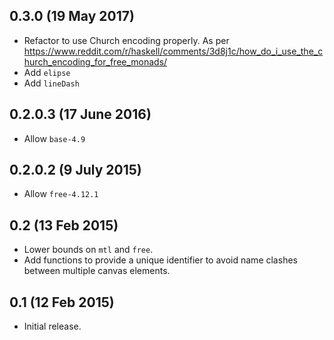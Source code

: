 0.3.0 (19 May 2017)
---------------------

- Refactor to use Church encoding properly. As per
  https://www.reddit.com/r/haskell/comments/3d8j1c/how_do_i_use_the_church_encoding_for_free_monads/
- Add `elipse`
- Add `lineDash`

0.2.0.3 (17 June 2016)
---------------------

- Allow `base-4.9`

0.2.0.2 (9 July 2015)
---------------------

- Allow `free-4.12.1`

0.2 (13 Feb 2015)
-----------------

- Lower bounds on `mtl` and `free`.
- Add functions to provide a unique identifier to avoid name
  clashes between multiple canvas elements.

0.1 (12 Feb 2015)
-----------------

- Initial release.
